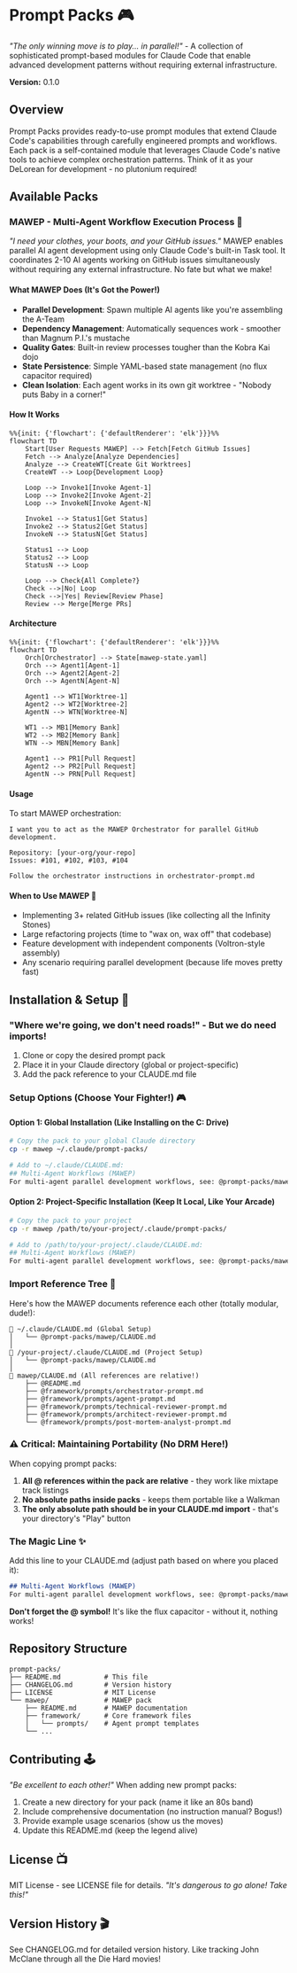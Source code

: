 # Prompt Packs 🎮

*"The only winning move is to play... in parallel!"* - A collection of sophisticated prompt-based modules for Claude Code that enable advanced development patterns without requiring external infrastructure.

**Version:** 0.1.0

## Overview

Prompt Packs provides ready-to-use prompt modules that extend Claude Code's capabilities through carefully engineered prompts and workflows. Each pack is a self-contained module that leverages Claude Code's native tools to achieve complex orchestration patterns. Think of it as your DeLorean for development - no plutonium required!

## Available Packs

### MAWEP - Multi-Agent Workflow Execution Process 🤖

*"I need your clothes, your boots, and your GitHub issues."* MAWEP enables parallel AI agent development using only Claude Code's built-in Task tool. It coordinates 2-10 AI agents working on GitHub issues simultaneously without requiring any external infrastructure. No fate but what we make!

#### What MAWEP Does (It's Got the Power!)

- **Parallel Development**: Spawn multiple AI agents like you're assembling the A-Team
- **Dependency Management**: Automatically sequences work - smoother than Magnum P.I.'s mustache
- **Quality Gates**: Built-in review processes tougher than the Kobra Kai dojo
- **State Persistence**: Simple YAML-based state management (no flux capacitor required)
- **Clean Isolation**: Each agent works in its own git worktree - "Nobody puts Baby in a corner!"

#### How It Works

```mermaid
%%{init: {'flowchart': {'defaultRenderer': 'elk'}}}%%
flowchart TD
    Start[User Requests MAWEP] --> Fetch[Fetch GitHub Issues]
    Fetch --> Analyze[Analyze Dependencies]
    Analyze --> CreateWT[Create Git Worktrees]
    CreateWT --> Loop{Development Loop}
    
    Loop --> Invoke1[Invoke Agent-1]
    Loop --> Invoke2[Invoke Agent-2]
    Loop --> InvokeN[Invoke Agent-N]
    
    Invoke1 --> Status1[Get Status]
    Invoke2 --> Status2[Get Status]
    InvokeN --> StatusN[Get Status]
    
    Status1 --> Loop
    Status2 --> Loop
    StatusN --> Loop
    
    Loop --> Check{All Complete?}
    Check -->|No| Loop
    Check -->|Yes| Review[Review Phase]
    Review --> Merge[Merge PRs]
```

#### Architecture

```mermaid
%%{init: {'flowchart': {'defaultRenderer': 'elk'}}}%%
flowchart TD
    Orch[Orchestrator] --> State[mawep-state.yaml]
    Orch --> Agent1[Agent-1]
    Orch --> Agent2[Agent-2]
    Orch --> AgentN[Agent-N]
    
    Agent1 --> WT1[Worktree-1]
    Agent2 --> WT2[Worktree-2]
    AgentN --> WTN[Worktree-N]
    
    WT1 --> MB1[Memory Bank]
    WT2 --> MB2[Memory Bank]
    WTN --> MBN[Memory Bank]
    
    Agent1 --> PR1[Pull Request]
    Agent2 --> PR2[Pull Request]
    AgentN --> PRN[Pull Request]
```


#### Usage

To start MAWEP orchestration:

```
I want you to act as the MAWEP Orchestrator for parallel GitHub development.

Repository: [your-org/your-repo]
Issues: #101, #102, #103, #104

Follow the orchestrator instructions in orchestrator-prompt.md
```

#### When to Use MAWEP 📼

- Implementing 3+ related GitHub issues (like collecting all the Infinity Stones)
- Large refactoring projects (time to "wax on, wax off" that codebase)
- Feature development with independent components (Voltron-style assembly)
- Any scenario requiring parallel development (because life moves pretty fast)

## Installation & Setup 🚀

### "Where we're going, we don't need roads!" - But we do need imports!

1. Clone or copy the desired prompt pack
2. Place it in your Claude directory (global or project-specific)
3. Add the pack reference to your CLAUDE.md file

### Setup Options (Choose Your Fighter!) 🎮

#### Option 1: Global Installation (Like Installing on the C: Drive)
```bash
# Copy the pack to your global Claude directory
cp -r mawep ~/.claude/prompt-packs/

# Add to ~/.claude/CLAUDE.md:
## Multi-Agent Workflows (MAWEP)
For multi-agent parallel development workflows, see: @prompt-packs/mawep/CLAUDE.md
```

#### Option 2: Project-Specific Installation (Keep It Local, Like Your Arcade)
```bash
# Copy the pack to your project
cp -r mawep /path/to/your-project/.claude/prompt-packs/

# Add to /path/to/your-project/.claude/CLAUDE.md:
## Multi-Agent Workflows (MAWEP)
For multi-agent parallel development workflows, see: @prompt-packs/mawep/CLAUDE.md
```

### Import Reference Tree 🌳

Here's how the MAWEP documents reference each other (totally modular, dude!):

```
📁 ~/.claude/CLAUDE.md (Global Setup)
│   └── @prompt-packs/mawep/CLAUDE.md
│
📁 /your-project/.claude/CLAUDE.md (Project Setup)
│   └── @prompt-packs/mawep/CLAUDE.md
│
📁 mawep/CLAUDE.md (All references are relative!)
    ├── @README.md
    ├── @framework/prompts/orchestrator-prompt.md
    ├── @framework/prompts/agent-prompt.md
    ├── @framework/prompts/technical-reviewer-prompt.md
    ├── @framework/prompts/architect-reviewer-prompt.md
    └── @framework/prompts/post-mortem-analyst-prompt.md
```

### ⚠️ Critical: Maintaining Portability (No DRM Here!)

When copying prompt packs:
1. **All @ references within the pack are relative** - they work like mixtape track listings
2. **No absolute paths inside packs** - keeps them portable like a Walkman
3. **The only absolute path should be in your CLAUDE.md import** - that's your directory's "Play" button

### The Magic Line ✨

Add this line to your CLAUDE.md (adjust path based on where you placed it):

```markdown
## Multi-Agent Workflows (MAWEP)
For multi-agent parallel development workflows, see: @prompt-packs/mawep/CLAUDE.md
```

**Don't forget the @ symbol!** It's like the flux capacitor - without it, nothing works!

## Repository Structure

```
prompt-packs/
├── README.md           # This file
├── CHANGELOG.md        # Version history
├── LICENSE             # MIT License
└── mawep/              # MAWEP pack
    ├── README.md       # MAWEP documentation
    ├── framework/      # Core framework files
    │   └── prompts/    # Agent prompt templates
    └── ...
```

## Contributing 🕹️

*"Be excellent to each other!"* When adding new prompt packs:
1. Create a new directory for your pack (name it like an 80s band)
2. Include comprehensive documentation (no instruction manual? Bogus!)
3. Provide example usage scenarios (show us the moves)
4. Update this README.md (keep the legend alive)

## License 📺

MIT License - see LICENSE file for details. *"It's dangerous to go alone! Take this!"*

## Version History 🎬

See CHANGELOG.md for detailed version history. Like tracking John McClane through all the Die Hard movies!